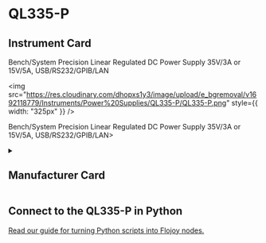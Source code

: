 
# QL335-P

## Instrument Card

<div className="flex">

<div>

Bench/System Precision Linear Regulated DC Power Supply 35V/3A or 15V/5A, USB/RS232/GPIB/LAN

</div>

<img src="https://res.cloudinary.com/dhopxs1y3/image/upload/e_bgremoval/v1692118779/Instruments/Power%20Supplies/QL335-P/QL335-P.png" style={{ width: "325px" }} />

</div>

Bench/System Precision Linear Regulated DC Power Supply 35V/3A or 15V/5A, USB/RS232/GPIB/LAN>

<details>
<summary><h2>Manufacturer Card</h2></summary>

<img src="https://res.cloudinary.com/dhopxs1y3/image/upload/e_bgremoval/v1692125963/Instruments/Vendor%20Logos/Aimtti.png" style={{ width: "100%", height: "200px",objectFit: "cover" }} />

TTi (Thurlby Thandar Instruments) is a leading manufacturer of electronic test and measurement instruments. These products are sold throughout the world via carefully selected distributors and agents in each country. We are located in Huntingdon near to the famous university city of Cambridge, within one of the high technology areas of the United Kingdom. <a href="https://www.aimtti.com/">Website</a>.

<ul>
  <li>Headquarters: UK</li>
  <li>Yearly Revenue (millions, USD): 9000.0</li>
</ul>
</details>

## Connect to the QL335-P in Python

[Read our guide for turning Python scripts into Flojoy nodes.](https://docs.flojoy.ai/custom-nodes/creating-custom-node/)

